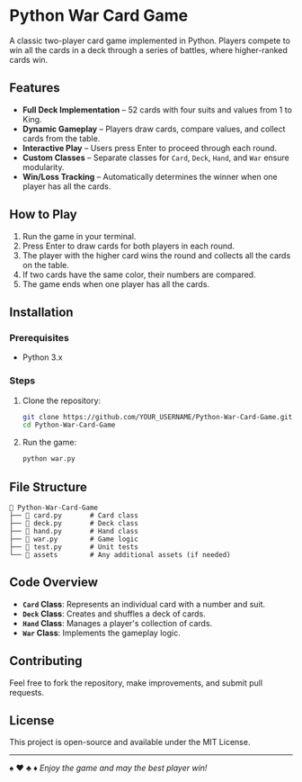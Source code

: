 # Python War Card Game

A classic two-player card game implemented in Python. Players compete to win all the cards in a deck through a series of battles, where higher-ranked cards win.

## Features
- **Full Deck Implementation** – 52 cards with four suits and values from 1 to King.
- **Dynamic Gameplay** – Players draw cards, compare values, and collect cards from the table.
- **Interactive Play** – Users press Enter to proceed through each round.
- **Custom Classes** – Separate classes for `Card`, `Deck`, `Hand`, and `War` ensure modularity.
- **Win/Loss Tracking** – Automatically determines the winner when one player has all the cards.

## How to Play
1. Run the game in your terminal.
2. Press Enter to draw cards for both players in each round.
3. The player with the higher card wins the round and collects all the cards on the table.
4. If two cards have the same color, their numbers are compared.
5. The game ends when one player has all the cards.

## Installation
### Prerequisites
- Python 3.x

### Steps
1. Clone the repository:
   ```bash
   git clone https://github.com/YOUR_USERNAME/Python-War-Card-Game.git
   cd Python-War-Card-Game
   ```
2. Run the game:
   ```bash
   python war.py
   ```

## File Structure
```
📂 Python-War-Card-Game
├── 📄 card.py       # Card class
├── 📄 deck.py       # Deck class
├── 📄 hand.py       # Hand class
├── 📄 war.py        # Game logic
├── 📄 test.py       # Unit tests
└── 📂 assets        # Any additional assets (if needed)
```

## Code Overview
- **`Card` Class**: Represents an individual card with a number and suit.
- **`Deck` Class**: Creates and shuffles a deck of cards.
- **`Hand` Class**: Manages a player's collection of cards.
- **`War` Class**: Implements the gameplay logic.

## Contributing
Feel free to fork the repository, make improvements, and submit pull requests.

## License
This project is open-source and available under the MIT License.

---
♠️ ♥️ ♣️ ♦️ *Enjoy the game and may the best player win!*

